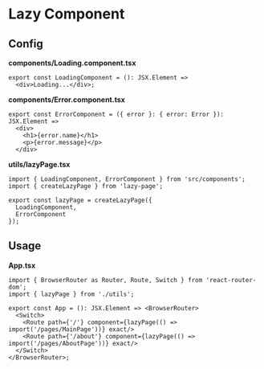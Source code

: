 # Lazy Component

## Config

**components/Loading.component.tsx**

```tsx
export const LoadingComponent = (): JSX.Element =>
  <div>Loading...</div>;
```

**components/Error.component.tsx**

```tsx
export const ErrorComponent = ({ error }: { error: Error }): JSX.Element =>
  <div>
    <h1>{error.name}</h1>
    <p>{error.message}</p>
  </div>
```

**utils/lazyPage.tsx**

```tsx
import { LoadingComponent, ErrorComponent } from 'src/components';
import { createLazyPage } from 'lazy-page';

export const lazyPage = createLazyPage({
  LoadingComponent,
  ErrorComponent
});
```

## Usage

**App.tsx**

```tsx
import { BrowserRouter as Router, Route, Switch } from 'react-router-dom';
import { lazyPage } from './utils';

export const App = (): JSX.Element => <BrowserRouter>
  <Switch>
    <Route path={'/'} component={lazyPage(() => import('/pages/MainPage'))} exact/>
    <Route path={'/about'} component={lazyPage(() => import('/pages/AboutPage'))} exact/>
  </Switch>
</BrowserRouter>;
```
